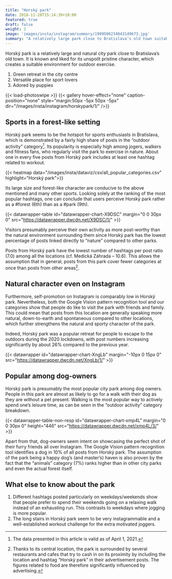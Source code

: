 ```yaml
---
title: "Horský park"
date: 2018-11-28T15:14:39+10:00
featured: true
draft: false
weight: 2
image: 'images/insta/instagram/summary/1999506234843149673.jpg'
summary: "A relatively large park close to Bratislava’s old town suitable for outdoor exercising"
---
```


Horský park is a relatively large and natural city park close to Bratislava’s old town. It is known and liked for its unspoilt pristine character, which creates a suitable environment for outdoor exercise.

1. Green retreat in the city centre
2. Versatile place for sport lovers
3. Adored by puppies

{{< load-photoswipe >}}
{{< gallery hover-effect="none" caption-position="none" style="margin:50px -5px 50px -5px" dir="/images/insta/instagram/horskypark/1/" />}}

## Sports in a forest-like setting

Horský park seems to be the hotspot for sports enthusiasts in Bratislava, which is demonstrated by a fairly high share of posts in the “outdoor activity” category[^2]. Its popularity is especially high among jogers, walkers and fitness fans, who regularly visit the park to exercise in nature. About one in every five posts from Horský park includes at least one hashtag related to workout.

{{< heatmap data="/images/insta/dataviz/csv/all_popular_categories.csv" highlight="Horský park">}}

Its large size and forest-like character are conducive to the above mentioned and many other sports. Looking solely at the ranking of the most popular hashtags, one can conclude that users perceive Horský park rather as a #forest (6th) than as a #park (9th).

{{< datawrapper-table id="datawrapper-chart-X9DSC" margin="0 0 30px 0" src="https://datawrapper.dwcdn.net/X9DSC/1/" >}}

Visitors presumably perceive their own activity as more post-worthy than the natural environment surrounding them since Horský park has the lowest percentage of posts linked directly to “nature” compared to other parks.

Posts from Horský park have the lowest number of hashtags per post ratio (7.0) among all the locations (cf. Medická Záhrada – 10.6). This allows the assumption that in general, posts from this park cover fewer categories at once than posts from other areas[^1].

## Natural character even on Instagram

Furthermore, self-promotion on Instagram is comparably low in Horský park. Nevertheless, both the Google Vision pattern recognition tool and our categories show that people do like to visit the park with friends and family. This could mean that posts from this location are generally speaking more natural, down-to-earth and spontaneous compared to other locations, which further strengthens the natural and sporty character of the park.

Indeed, Horský park was a popular retreat for people to escape to the outdoors during the 2020 lockdowns, with post numbers increasing significantly by about 26% compared to the previous year.

{{< datawrapper id="datawrapper-chart-XngLb" margin="-10px 0 15px 0" src="https://datawrapper.dwcdn.net/XngLb/1/" >}}

## Popular among dog-owners

Horský park is presumably the most popular city park among dog owners. People in this park are almost as likely to go for a walk with their dog as they are without a pet present. Walking is the most popular way to actively spend one’s leisure time, as can be seen in the “outdoor activity” category breakdown.

{{< datawrapper-table-non-resp id="datawrapper-chart-xmp4L" margin="0 0 30px 0" height="446" src="https://datawrapper.dwcdn.net/xmp4L/3/" >}}

Apart from that, dog-owners seem intent on showcasing the perfect shot of their furry friends all over Instagram. The Google Vision pattern recognition tool identifies a dog in 10% of all posts from Horský park. The assumption of the park being a happy dog’s (and master’s) haven is also proven by the fact that the “animals” category (7%) ranks higher than in other city parks and even the actual forest itself.

## What else to know about the park

1. Different hashtags posted particularly on weekdays/weekends show that people prefer to spend their weekends going on a relaxing walk instead of an exhausting run. This contrasts to weekdays where jogging is more popular.
2. The long stairs in Horský park seem to be very instagrammable and a well-established workout challenge for the extra motivated joggers.

[^1]: Thanks to its central location, the park is surrounded by several restaurants and cafes that try to cash in on its proximity by including the location and hashtag “Horský park” in their advertisement posts. The figures related to food are therefore significantly influenced by advertising.
[^2]: The data presented in this article is valid as of April 1, 2021.